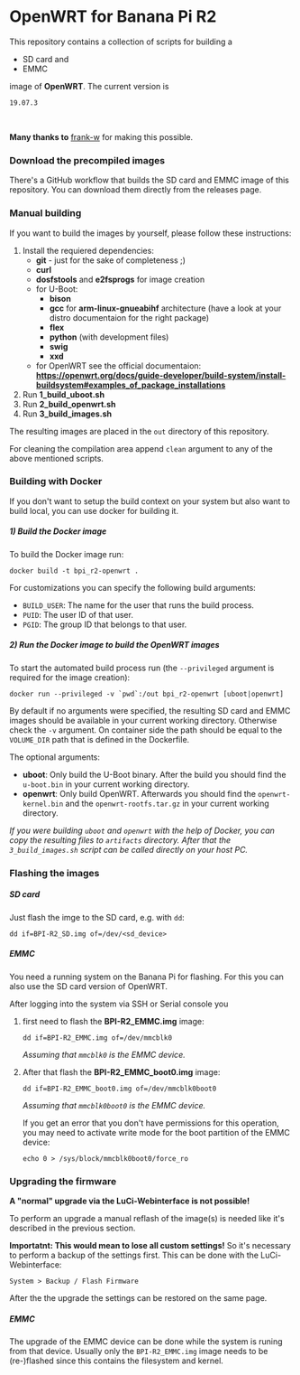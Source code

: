 # OpenWRT for Banana Pi R2

This repository contains a collection of scripts for building a
 - SD card and
 - EMMC

image of **OpenWRT**. The current version is

    19.07.3

</br>

**Many thanks to** [frank-w](https://github.com/frank-w) for making this possible.



### Download the precompiled images
There's a GitHub workflow that builds the SD card and EMMC image of this repository. You can download them directly from the releases page.



### Manual building
If you want to build the images by yourself, please follow these instructions:

1. Install the requiered dependencies:
    - **git** - just for the sake of completeness ;)
    - **curl**
    - **dosfstools** and **e2fsprogs** for image creation
    - for U-Boot:
        - **bison**
        - **gcc** for **arm-linux-gnueabihf** architecture (have a look at your distro documentaion for the right package)
        - **flex**
        - **python** (with development files)
        - **swig**
        - **xxd**
    - for OpenWRT see the official documentaion: **https://openwrt.org/docs/guide-developer/build-system/install-buildsystem#examples_of_package_installations**
2. Run **1_build_uboot.sh**
3. Run **2_build_openwrt.sh**
4. Run **3_build_images.sh**

The resulting images are placed in the `out` directory of this repository.

For cleaning the compilation area append `clean` argument to any of the above mentioned scripts.



### Building with Docker
If you don't want to setup the build context on your system but also want to build local, you can use docker for building it.

##### 1) Build the Docker image
To build the Docker image run:
```shell
docker build -t bpi_r2-openwrt .
```
For customizations you can specify the following build arguments:
- `BUILD_USER`: The name for the user that runs the build process.
- `PUID`: The user ID of that user.
- `PGID`: The group ID that belongs to that user.

##### 2) Run the Docker image to build the OpenWRT images
To start the automated build process run (the `--privileged` argument is required for the image creation):
```shell
docker run --privileged -v `pwd`:/out bpi_r2-openwrt [uboot|openwrt]
```
By default if no arguments were specified, the resulting SD card and EMMC images should be available in your current working directory. Otherwise check the `-v` argument. On container side the path should be equal to the `VOLUME_DIR` path that is defined in the Dockerfile.

The optional arguments:
- **uboot**: Only build the U-Boot binary. After the build you should find the `u-boot.bin` in your current working directory.
- **openwrt**: Only build OpenWRT. Afterwards you should find the `openwrt-kernel.bin` and the `openwrt-rootfs.tar.gz` in your current working directory.

*If you were building `uboot` and `openwrt` with the help of Docker, you can copy the resulting files to `artifacts` directory. After that the `3_build_images.sh` script can be called directly on your host PC.*



### Flashing the images

##### SD card
Just flash the imge to the SD card, e.g. with `dd`:

```shell
dd if=BPI-R2_SD.img of=/dev/<sd_device>
```

##### EMMC
You need a running system on the Banana Pi for flashing. For this you can also use the SD card version of OpenWRT.

After logging into the system via SSH or Serial console you
1. first need to flash the **BPI-R2_EMMC.img** image:
    ```shell
    dd if=BPI-R2_EMMC.img of=/dev/mmcblk0
    ```
    *Assuming that `mmcblk0` is the EMMC device.*

2. After that flash the **BPI-R2_EMMC_boot0.img** image:
    ```shell
    dd if=BPI-R2_EMMC_boot0.img of=/dev/mmcblk0boot0
    ```
    *Assuming that `mmcblk0boot0` is the EMMC device.*

    If you get an error that you don't have permissions for this operation, you may need to activate write mode for the boot partition of the EMMC device:
    ```shell
    echo 0 > /sys/block/mmcblk0boot0/force_ro
    ```



### Upgrading the firmware
**A "normal" upgrade via the LuCi-Webinterface is not possible!**

To perform an upgrade a manual reflash of the image(s) is needed like it's described in the previous section.

**Importatnt: This would mean to lose all custom settings!** So it's necessary to perform a backup of the settings first. This can be done with the LuCi-Webinterface:

    System > Backup / Flash Firmware

After the the upgrade the settings can be restored on the same page.


##### EMMC
The upgrade of the EMMC device can be done while the system is runing from that device. Usually only the `BPI-R2_EMMC.img` image needs to be (re-)flashed since this contains the filesystem and kernel.
